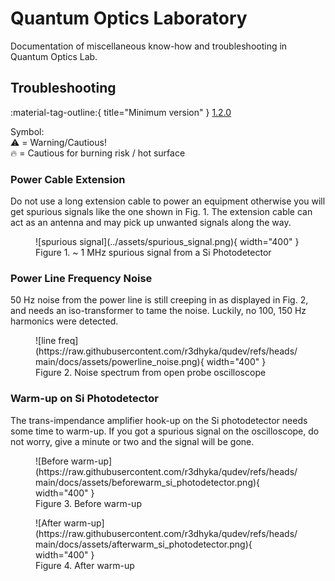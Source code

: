 # Quantum Optics Laboratory

Documentation of miscellaneous know-how and troubleshooting in Quantum Optics Lab.

## Troubleshooting
:material-tag-outline:{ title="Minimum version" } [1.2.0](../changelog/index.md) 

Symbol:<br>
⚠️ = Warning/Cautious!<br>
🔥 = Cautious for burning risk / hot surface

### Power Cable Extension

Do not use a long extension cable to power an equipment otherwise you will get spurious signals like the one shown in Fig. 1. The extension cable can act as an antenna and may pick up unwanted signals along the way.

<figure markdown="span">
    ![spurious signal](../assets/spurious_signal.png){ width="400" }
    <figcaption>Figure 1. ~ 1 MHz spurious signal from a Si Photodetector</figcaption>
</figure>

### Power Line Frequency Noise

50 Hz noise from the power line is still creeping in as displayed in Fig. 2, and needs an iso-transformer to tame the noise. Luckily, no 100, 150 Hz harmonics were detected.

<figure markdown="span">
    ![line freq](https://raw.githubusercontent.com/r3dhyka/qudev/refs/heads/main/docs/assets/powerline_noise.png){ width="400" }
    <figcaption>Figure 2. Noise spectrum from open probe oscilloscope</figcaption>
</figure>

### Warm-up on Si Photodetector

The trans-impendance amplifier hook-up on the Si photodetector needs some time to warm-up. If you got a spurious signal on the oscilloscope, do not worry, give a minute or two and the signal will be gone.

<figure markdown="span">
    ![Before warm-up](https://raw.githubusercontent.com/r3dhyka/qudev/refs/heads/main/docs/assets/beforewarm_si_photodetector.png){ width="400" }
    <figcaption>Figure 3. Before warm-up</figcaption>
</figure>

<figure markdown="span">
    ![After warm-up](https://raw.githubusercontent.com/r3dhyka/qudev/refs/heads/main/docs/assets/afterwarm_si_photodetector.png){ width="400" }
    <figcaption>Figure 4. After warm-up</figcaption>
</figure>

